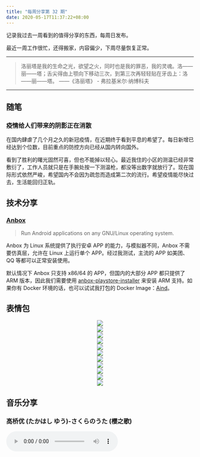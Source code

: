 ```yaml
---
title: "每周分享第 32 期"
date: 2020-05-17T11:37:22+08:00
---
```


记录我过去一周看到的值得分享的东西，每周日发布。

最近一周工作很忙，还得搬家，内容偏少，下周尽量恢复正常。

<!--more-->

---

> 洛丽塔是我的生命之光，欲望之火，同时也是我的罪恶，我的灵魂。洛——丽——塔；舌尖得由上颚向下移动三次，到第三次再轻轻贴在牙齿上：洛——丽——塔。 ——《洛丽塔》 - 弗拉基米尔·纳博科夫

---

## 随笔

### 疫情给人们带来的阴影正在消散

在国内肆虐了几个月之久的新冠疫情，在近期终于看到平息的希望了。每日新增已经达到个位数，目前重点的防控方向已经从国内转向国外。

看到了胜利的曙光固然可喜，但也不能掉以轻心。最近我住的小区的测温已经非常敷衍了，工作人员就只是在手腕处按一下测温枪，都没等出数字就放行了。现在国际形式依然严峻，希望国内不会因为疏忽而造成第二次的流行。希望疫情能尽快过去，生活能回归正轨。

## 技术分享

### [Anbox](https://anbox.io/)

> Run Android applications on any GNU/Linux operating system.

Anbox 为 Linux 系统提供了执行安卓 APP 的能力，与模拟器不同，Anbox 不需要仿真层，允许在 Linux 上运行单个 APP。经过我测试，主流的 APP 如美团、QQ 等都可以正常安装使用。

默认情况下 Anbox 只支持 x86/64 的 APP，但国内的大部分 APP 都只提供了 ARM 版本，因此我们需要使用 [anbox-playstore-installer](https://github.com/geeks-r-us/anbox-playstore-installer) 来安装 ARM 支持。如果你有 Docker 环境的话，也可以试试我打包的 Docker Image：[Aind](https://hub.docker.com/r/meik2333/aind)。

## 表情包

<div style="text-align:center">
<img src="/weekly32/1.jpg">
</div>

<div style="text-align:center">
<img src="/weekly32/2.jpg">
</div>

<div style="text-align:center">
<img src="/weekly32/3.jpg">
</div>

<div style="text-align:center">
<img src="/weekly32/4.gif">
</div>

<div style="text-align:center">
<img src="/weekly32/5.jpg">
</div>

<div style="text-align:center">
<img src="/weekly32/6.jpg">
</div>

<div style="text-align:center">
<img src="/weekly32/7.jpg">
</div>

<div style="text-align:center">
<img src="/weekly32/8.jpg">
</div>

<div style="text-align:center">
<img src="/weekly32/9.gif">
</div>

<div style="text-align:center">
<img src="/weekly32/10.jpg">
</div>

<div style="text-align:center">
<img src="/weekly32/11.gif">
</div>

## 音乐分享

### 高桥优 (たかはし ゆう)-さくらのうた (樱之歌)

<audio src="/weekly32/高桥优 (たかはし ゆう)-さくらのうた (樱之歌).flac" controls="controls">
Your browser does not support the audio tag.
</audio>
